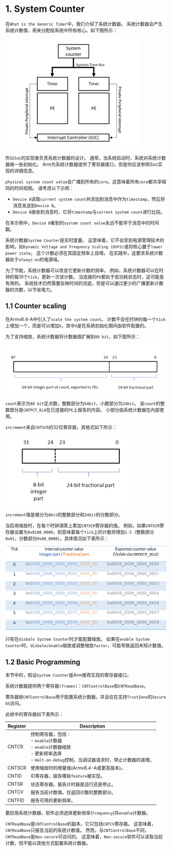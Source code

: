 # 1. System Counter

在`What is the Generic Timer`中，我们介绍了系统计数器。
系统计数器会产生系统计数值，用来分配给系统中所有核心。如下图所示：

![image](./Images/0x1.png)

所以`SoC`的实现者负责系统计数器的设计。
通常，当系统启动时，系统对系统计数器做一些初始化。
Arm为系统计数器提供了寄存器接口，但是你应该参照Soc实现的详细信息。

`physical system count value`会广播到所有的`core`。这意味着所有`core`都共享相同的时间视图。
请考虑以下示例：
- `Device A`读取`current system count`并添加到消息中作为`timestamp`，然后将消息发送到`Device B`。
- `Device B`接收到消息时，它将`timestamp`与`current system count`进行比较。

在本示例中，`Device B`看到的`system count value`永远不能早于消息中的时间戳。

系统计数器`System Counter`是实时度量。
这意味着，它不会受到电源管理技术的影响，如`Dynamic Voltage and Frequency Scaling (DVFS)`或将核心置于`lower power state`。
这个计数必须在其固定频率上自增。
在实践中，这要求系统计数器处于`always-on`的电源域。

为了节能，系统计数器可以改变它更新计数的频率。
例如，系统计数器可以在时钟的每10个`tick`，更新一次该计数。
当连接的`PE`都处于低功耗状态时，这可能是有用的。
系统技术仍然需要反映时间的流逝，但是可以通过更少的广播更新计数器的次数，以节省电力。

## 1.1 Counter scaling

在Armv8.4-A中引入了`scale the system count`。 计数不会在时钟的每一个`tick`上增加一个，而是可以增加`X`，其中`X`是在系统初始化期间由软件配置的。

为了支持缩放，系统计数器将计数器值扩展到`88 bit`，如下图所示：

![image](./Images/0x2.png)

`count`表示为`88 bit`定点数，整数部分为`64bit`，小数部分为`24bit`。
该`count`的整数部分是`CNTPCT_EL0`在已连接的`PE`上报告的内容。
小部分由系统计数器在内部使用。

`increment`来自`CNTSCR`的32位寄存器，其格式如下所示：

![image](./Images/0x3.png)

`increment`值是被分为`8bit`的整数部分和`24bit`的分数部分。

当启用缩放时，在每个时钟滴答上累加`CNTSCR`寄存器的值。
例如，如果`CNTSCR`寄存器设置为`0x0180_0000`，则意味着每个`tick`上的计数将增加`1.5`（整数部分`0x01`，分数部分`0x80_0000`）。具体情况如下表所示：

![image](./Images/0x4.png)

只有在`disbale System Counter`时才能配置缩放。
如果在`enable System Counter`时，`disbale/enable`缩放或调整缩放`factor`，可能导致返回未知计数值。

## 1.2 Basic Programming

本节中的，假设`System Counter`是Arm推荐实现的寄存器接口。

系统计数器提供两个寄存器`(frames)`：`CNTControlBase`和`CNTReadBase`。

寄存器帧`CNTControlBase`用于配置系统计数器，并且仅在支持`TrustZone`的`Secure OS`访问。

此帧中的寄存器如下表所示：

Register | Description
---|---
CNTCR | 控制寄存器，包括：</br> - `enable`计数器</br> - `enable`计数器缩放</br> - 更新频率选择</br> - `Halt-on-debug`控制。当调试器请求时，停止计数器的递增。
CNTSCR | 使用缩放时的增量值(Armv8.4-A或更高版本)。
CNTID | ID寄存器，报告哪些`feature`被实现。
CNTSR | 状态寄存器。报告计时器是运行还是停止。
CNTCV | 报告当前计数值。仅返回计数的整数部分。
CNTFID<n> | 报告可用的更新频率。

要启用系统计数器，软件必须选择更新频率(`frequency`)并`enable`计数器。

`CNTReadBase`是`CNTControlBase`的副本，它只包括`CNTCV`寄存器。
这意味着，`CNTReadBase`只报告当前的系统计数值。
然而，与`CNTControlBase`不同，`CNTReadBase`是`Non-secure`可访问的。
这意味着，`Non-secure`软件可以读取当前计数，但不能以其他方式配置系统计数器。